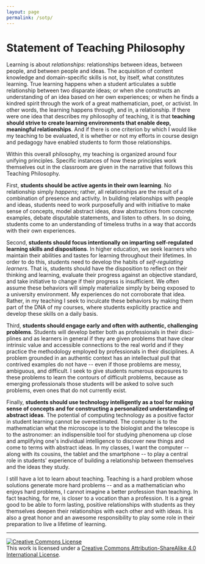 ```yaml
---
layout: page
permalink: /sotp/
---
```


Statement of Teaching Philosophy
========================================================

Learning is about _relationships_: relationships between ideas, between people, and between people and ideas. The acquisition of content knowledge and domain-specific skills is not, by itself, what constitutes learning. True learning happens when a student articulates a subtle relationship between two disparate ideas; or when she constructs an understanding of an idea based on her own experiences; or when he finds a kindred spirit through the work of a great mathematician, poet, or activist. In other words, the learning happens through, and in, a relationship. If there were one idea that describes my philosophy of teaching, it is that __teaching should strive to create learning environments that enable deep, meaningful relationships__. And if there is one criterion by which I would like my teaching to be evaluated, it is whether or not my efforts in course design and pedagogy have enabled students to form  those relationships. 

Within this overall philosophy, my teaching is organized around four unifying principles. Specific instances of how these principles work themselves out in the classroom are given in the narrative that follows this Teaching Philosophy. 

First, __students should be active agents in their own learning__. No relationship simply _happens_; rather, all relationships are the result of a combination of presence and activity. In building relationships with people and ideas, students need to work purposefully and with initiative to make sense of concepts, model abstract ideas, draw abstractions from concrete examples, debate disputable statements, and listen to others. In so doing, students come to an understanding of timeless truths in a way that accords with their own experiences. 

Second, __students should focus intentionally on imparting self-regulated learning skills and dispositions__. In higher education, we seek learners who maintain their abilities and tastes for learning throughout their lifetimes. In order to do this, students need to develop the habits of _self-regulating learners_. That is, students should have the disposition to reflect on their thinking and learning, evaluate their progress against an objective standard, and take initiative to change if their progress is insufficient. We often assume these behaviors will simply materialize simply by being exposed to a university environment. My experiences do not corroborate that idea. Rather, in my teaching I seek to inculcate these behaviors by making them part of the DNA of my courses, where students explicitly practice and develop these skills on a daily basis. 

Third, __students should engage early and often with authentic, challenging problems__. Students will develop better both as professionals in their disci- plines and as learners in general if they are given problems that have clear intrinsic value and accessible connections to the real world and if they practice the methodology employed by professionals in their disciplines. A problem grounded in an authentic context has an intellectual pull that contrived examples do not have -- even if those problems are messy, ambiguous, and difficult. I seek to give students numerous exposures to these problems to learn the contours of difficult problems, because as emerging professionals those students will be asked to solve such problems, even ones that do not currently exist. 

Finally, __students should use technology intelligently as a tool for making sense of concepts and for constructing a personalized understanding of abstract ideas__. The potential of computing technology as a positive factor in student learning cannot be overestimated. The computer is to the mathematician what the microscope is to the biologist and the telescope is to the astronomer: an indispensible tool for studying phenomena up close and amplifying one's individual intelligence to discover new things and come to terms with abstract ideas. In my classes, I want the computer -- along with its cousins, the tablet and the smartphone -- to play a central role in  students' experience of building a relationship between themselves and the ideas they study. 

I still have a lot to learn about teaching. Teaching is a hard problem whose solutions generate more hard problems -- and as a mathematician who enjoys hard problems, I cannot imagine a better profession than teaching. In fact teaching, for me, is closer to a vocation than a profession. It is a great good to be able to form lasting, positive relationships with students as they themselves deepen their relationships with each other and with ideas. It is also a great honor and an awesome responsibility to play some role in their preparation to live a lifetime of learning.  

-----

<a rel="license" href="http://creativecommons.org/licenses/by-sa/4.0/"><img alt="Creative Commons License" style="border-width:0" src="https://i.creativecommons.org/l/by-sa/4.0/88x31.png" /></a><br />This work is licensed under a <a rel="license" href="http://creativecommons.org/licenses/by-sa/4.0/">Creative Commons Attribution-ShareAlike 4.0 International License</a>.